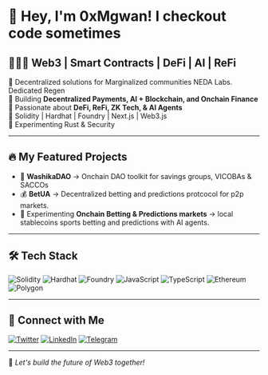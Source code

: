 # 🐉 Hey, I'm 0xMgwan! I checkout code sometimes 

## 👨🏾‍💻 Web3 | Smart Contracts | DeFi | AI | ReFi

🔹 Decentralized solutions for Marginalized communities NEDA Labs. Dedicated Regen  
🔹 Building **Decentralized Payments, AI + Blockchain, and Onchain Finance**  
🔹 Passionate about **DeFi, ReFi, ZK Tech, & AI Agents**  
🔹 Solidity | Hardhat | Foundry | Next.js | Web3.js  
🔹 Experimenting Rust & Security

---

## 🔥 My Featured Projects

- 🏦 **WashikaDAO** → Onchain DAO toolkit for savings groups, VICOBAs & SACCOs  
- 💰 **BetUA** → Decentralized betting and predictions protcocol for p2p markets.  
- 🎰 Experimenting **Onchain Betting & Predictions markets** → local stablecoins sports betting and predictions with AI agents.  

---

## 🛠️ Tech Stack  
![Solidity](https://img.shields.io/badge/Solidity-%23363636.svg?style=flat&logo=solidity&logoColor=white)
![Hardhat](https://img.shields.io/badge/Hardhat-%23363636.svg?style=flat&logo=hardhat&logoColor=white)
![Foundry](https://img.shields.io/badge/Foundry-%23363636.svg?style=flat&logo=foundry&logoColor=white)
![JavaScript](https://img.shields.io/badge/JavaScript-%23363636.svg?style=flat&logo=javascript&logoColor=white)
![TypeScript](https://img.shields.io/badge/TypeScript-%23363636.svg?style=flat&logo=typescript&logoColor=white)
![Ethereum](https://img.shields.io/badge/Ethereum-%23363636.svg?style=flat&logo=ethereum&logoColor=white)
![Polygon](https://img.shields.io/badge/Polygon-%23363636.svg?style=flat&logo=polygon&logoColor=white)

---

## 🔗 Connect with Me  
[![Twitter](https://img.shields.io/badge/X-000?style=flat&logo=twitter&logoColor=white)](https://twitter.com/machuche1)
[![LinkedIn](https://img.shields.io/badge/LinkedIn-0077B5?style=flat&logo=linkedin&logoColor=white)](david-machuche-1a9954b7/)
[![Telegram](https://img.shields.io/badge/Telegram-2CA5E0?style=flat&logo=telegram&logoColor=white)](https://t.me/Chuche0x)

---
🚀 *Let's build the future of Web3 together!*
